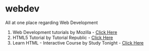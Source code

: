 # webdev
All at one place regarding Web Development

1. Web Development tutorials by Mozilla - [Click Here](https://developer.mozilla.org/en-US/docs/Learn)
2. HTML5 Tutorial by Tutorial Republic - [Click Here](https://www.tutorialrepublic.com/html-tutorial)
3. Learn HTML - Interactive Course by Study Tonight - [Click Here](https://www.studytonight.com/code/html-course)
